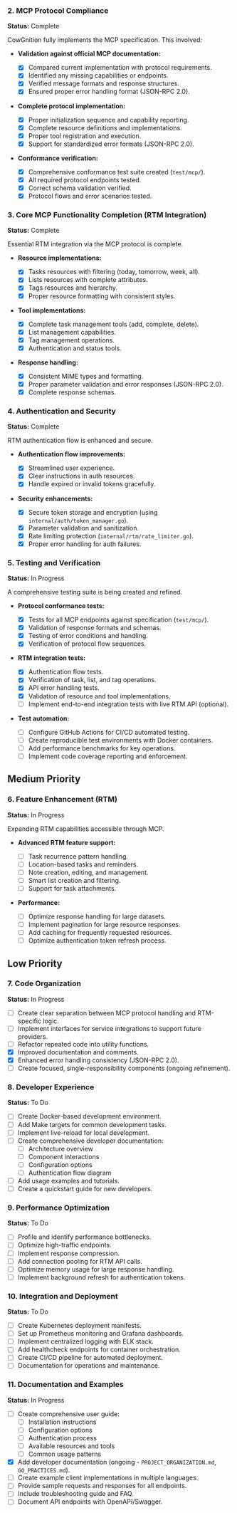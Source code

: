 ### 2. MCP Protocol Compliance

**Status:** Complete

CowGnition fully implements the MCP specification. This involved:

- **Validation against official MCP documentation:**

  - [x] Compared current implementation with protocol requirements.
  - [x] Identified any missing capabilities or endpoints.
  - [x] Verified message formats and response structures.
  - [x] Ensured proper error handling format (JSON-RPC 2.0).

- **Complete protocol implementation:**

  - [x] Proper initialization sequence and capability reporting.
  - [x] Complete resource definitions and implementations.
  - [x] Proper tool registration and execution.
  - [x] Support for standardized error formats (JSON-RPC 2.0).

- **Conformance verification:**
  - [x] Comprehensive conformance test suite created (`test/mcp/`).
  - [x] All required protocol endpoints tested.
  - [x] Correct schema validation verified.
  - [x] Protocol flows and error scenarios tested.

### 3. Core MCP Functionality Completion (RTM Integration)

**Status:** Complete

Essential RTM integration via the MCP protocol is complete.

- **Resource implementations:**

  - [x] Tasks resources with filtering (today, tomorrow, week, all).
  - [x] Lists resources with complete attributes.
  - [x] Tags resources and hierarchy.
  - [x] Proper resource formatting with consistent styles.

- **Tool implementations:**

  - [x] Complete task management tools (add, complete, delete).
  - [x] List management capabilities.
  - [x] Tag management operations.
  - [x] Authentication and status tools.

- **Response handling:**
  - [x] Consistent MIME types and formatting.
  - [x] Proper parameter validation and error responses (JSON-RPC 2.0).
  - [x] Complete response schemas.

### 4. Authentication and Security

**Status:** Complete

RTM authentication flow is enhanced and secure.

- **Authentication flow improvements:**

  - [x] Streamlined user experience.
  - [x] Clear instructions in auth resources.
  - [x] Handle expired or invalid tokens gracefully.

- **Security enhancements:**
  - [x] Secure token storage and encryption (using `internal/auth/token_manager.go`).
  - [x] Parameter validation and sanitization.
  - [x] Rate limiting protection (`internal/rtm/rate_limiter.go`).
  - [x] Proper error handling for auth failures.

### 5. Testing and Verification

**Status:** In Progress

A comprehensive testing suite is being created and refined.

- **Protocol conformance tests:**

  - [x] Tests for all MCP endpoints against specification (`test/mcp/`).
  - [x] Validation of response formats and schemas.
  - [x] Testing of error conditions and handling.
  - [x] Verification of protocol flow sequences.

- **RTM integration tests:**

  - [x] Authentication flow tests.
  - [x] Verification of task, list, and tag operations.
  - [x] API error handling tests.
  - [x] Validation of resource and tool implementations.
  - [ ] Implement end-to-end integration tests with live RTM API (optional).

- **Test automation:**
  - [ ] Configure GitHub Actions for CI/CD automated testing.
  - [ ] Create reproducible test environments with Docker containers.
  - [ ] Add performance benchmarks for key operations.
  - [ ] Implement code coverage reporting and enforcement.

## Medium Priority

### 6. Feature Enhancement (RTM)

**Status:** In Progress

Expanding RTM capabilities accessible through MCP.

- **Advanced RTM feature support:**

  - [ ] Task recurrence pattern handling.
  - [ ] Location-based tasks and reminders.
  - [ ] Note creation, editing, and management.
  - [ ] Smart list creation and filtering.
  - [ ] Support for task attachments.

- **Performance:**
  - [ ] Optimize response handling for large datasets.
  - [ ] Implement pagination for large resource responses.
  - [ ] Add caching for frequently requested resources.
  - [ ] Optimize authentication token refresh process.

## Low Priority

### 7. Code Organization

**Status:** In Progress

- [ ] Create clear separation between MCP protocol handling and RTM-specific logic.
- [ ] Implement interfaces for service integrations to support future providers.
- [ ] Refactor repeated code into utility functions.
- [x] Improved documentation and comments.
- [x] Enhanced error handling consistency (JSON-RPC 2.0).
- [ ] Create focused, single-responsibility components (ongoing refinement).

### 8. Developer Experience

**Status:** To Do

- [ ] Create Docker-based development environment.
- [ ] Add Make targets for common development tasks.
- [ ] Implement live-reload for local development.
- [ ] Create comprehensive developer documentation:
  - [ ] Architecture overview
  - [ ] Component interactions
  - [ ] Configuration options
  - [ ] Authentication flow diagram
- [ ] Add usage examples and tutorials.
- [ ] Create a quickstart guide for new developers.

### 9. Performance Optimization

**Status:** To Do

- [ ] Profile and identify performance bottlenecks.
- [ ] Optimize high-traffic endpoints.
- [ ] Implement response compression.
- [ ] Add connection pooling for RTM API calls.
- [ ] Optimize memory usage for large response handling.
- [ ] Implement background refresh for authentication tokens.

### 10. Integration and Deployment

**Status:** To Do

- [ ] Create Kubernetes deployment manifests.
- [ ] Set up Prometheus monitoring and Grafana dashboards.
- [ ] Implement centralized logging with ELK stack.
- [ ] Add healthcheck endpoints for container orchestration.
- [ ] Create CI/CD pipeline for automated deployment.
- [ ] Documentation for operations and maintenance.

### 11. Documentation and Examples

**Status:** In Progress

- [ ] Create comprehensive user guide:
  - [ ] Installation instructions
  - [ ] Configuration options
  - [ ] Authentication process
  - [ ] Available resources and tools
  - [ ] Common usage patterns
- [x] Add developer documentation (ongoing - `PROJECT_ORGANIZATION.md`, `GO_PRACTICES.md`).
- [ ] Create example client implementations in multiple languages.
- [ ] Provide sample requests and responses for all endpoints.
- [ ] Include troubleshooting guide and FAQ.
- [ ] Document API endpoints with OpenAPI/Swagger.
